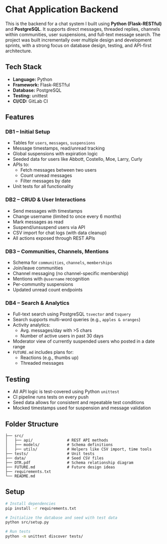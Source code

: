 # Chat Application Backend

This is the backend for a chat system I built using **Python (Flask-RESTful)** and **PostgreSQL**. It supports direct messages, threaded replies, channels within communities, user suspensions, and full-text message search. The project was built incrementally over multiple design and development sprints, with a strong focus on database design, testing, and API-first architecture.

## Tech Stack

- **Language:** Python
- **Framework:** Flask-RESTful
- **Database:** PostgreSQL
- **Testing:** unittest
- **CI/CD:** GitLab CI

## Features

### DB1 – Initial Setup

- Tables for `users`, `messages`, `suspensions`
- Message timestamps, read/unread tracking
- Global suspensions with expiration logic
- Seeded data for users like Abbott, Costello, Moe, Larry, Curly
- APIs to:
  - Fetch messages between two users
  - Count unread messages
  - Filter messages by date
- Unit tests for all functionality

### DB2 – CRUD & User Interactions

- Send messages with timestamps
- Change username (limited to once every 6 months)
- Mark messages as read
- Suspend/unsuspend users via API
- CSV import for chat logs (with data cleanup)
- All actions exposed through REST APIs

### DB3 – Communities, Channels, Mentions

- Schema for `communities`, `channels`, `memberships`
- Join/leave communities
- Channel messaging (no channel-specific membership)
- Mentions with `@username` recognition
- Per-community suspensions
- Updated unread count endpoints

### DB4 – Search & Analytics

- Full-text search using PostgreSQL `tsvector` and `tsquery`
- Search supports multi-word queries (e.g., `apples & oranges`)
- Activity analytics:
  - Avg. messages/day with >5 chars
  - Number of active users in past 30 days
- Moderator view of currently suspended users who posted in a date range
- `FUTURE.md` includes plans for:
  - Reactions (e.g., thumbs up)
  - Threaded messages

## Testing

- All API logic is test-covered using Python `unittest`
- CI pipeline runs tests on every push
- Seed data allows for consistent and repeatable test conditions
- Mocked timestamps used for suspension and message validation

## Folder Structure

```
├── src/
│   ├── api/               # REST API methods
│   ├── models/            # Schema definitions
│   ├── utils/             # Helpers like CSV import, time tools
├── tests/                 # Unit tests
├── data/                  # Seed CSV files
├── DTR.pdf                # Schema relationship diagram
├── FUTURE.md              # Future design ideas
├── requirements.txt
└── README.md
```

## Setup

```bash
# Install dependencies
pip install -r requirements.txt

# Initialize the database and seed with test data
python src/setup.py

# Run tests
python -m unittest discover tests/
```


